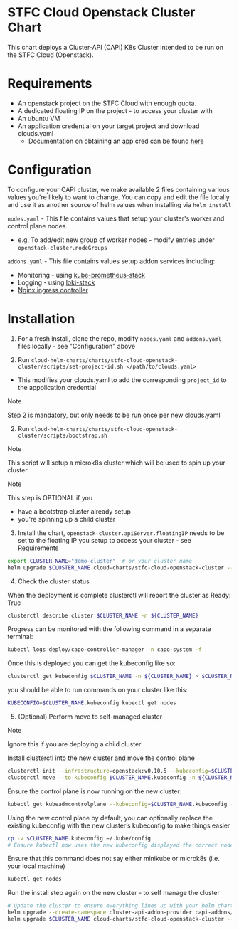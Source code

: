 # STFC Cloud Openstack Cluster Chart

This chart deploys a Cluster-API (CAPI) K8s Cluster intended to be run on the STFC Cloud (Openstack). 

# Requirements 

- An openstack project on the STFC Cloud with enough quota.
- A dedicated floating IP on the project - to access your cluster with
- An ubuntu VM 
- An application credential on your target project and download clouds.yaml
  - Documentation on obtaining an app cred can be found [here](https://stfc.atlassian.net/wiki/spaces/SC/pages/357564539/Application+credentials) 

# Configuration

To configure your CAPI cluster, we make available 2 files containing various values you're likely to want to change.
You can copy and edit the file locally and use it as another source of helm values when installing via `helm install`

`nodes.yaml` - This file contains values that setup your cluster's worker and control plane nodes.
- e.g. To add/edit new group of worker nodes - modify entries under `openstack-cluster.nodeGroups` 

`addons.yaml` - This file contains values setup addon services including: 
  - Monitoring - using [kube-prometheus-stack](https://github.com/prometheus-community/helm-charts/blob/main/charts/kube-prometheus-stack/values.yaml)
  - Logging - using [loki-stack](https://github.com/grafana/helm-charts/blob/main/charts/loki-stack/values.yaml)
  - [Nginx ingress controller](https://github.com/kubernetes/ingress-nginx/blob/main/charts/ingress-nginx/values.yaml)


# Installation

1. For a fresh install, clone the repo, modify `nodes.yaml` and `addons.yaml` files locally - see "Configuration" above

2. Run `cloud-helm-charts/charts/stfc-cloud-openstack-cluster/scripts/set-project-id.sh </path/to/clouds.yaml>`
- This modifies your clouds.yaml to add the corresponding `project_id` to the appplication credential

> [!NOTE] 
> Step 2 is mandatory, but only needs to be run once per new clouds.yaml


2. Run `cloud-helm-charts/charts/stfc-cloud-openstack-cluster/scripts/bootstrap.sh`

> [!NOTE]
> This script will setup a microk8s cluster which will be used to spin up your cluster 

> [!NOTE]
> This step is OPTIONAL if you 
>   - have a bootstrap cluster already setup
>   - you're spinning up a child cluster

3. Install the chart, `openstack-cluster.apiServer.floatingIP` needs to be set to the floating IP you setup to access your cluster - see Requirements

```bash
export CLUSTER_NAME="demo-cluster"  # or your cluster name
helm upgrade $CLUSTER_NAME cloud-charts/stfc-cloud-openstack-cluster --install -f values.yaml -f addons.yaml -f nodes.yaml -f /path/to/clouds.yaml --set openstack-cluster.apiServer.floatingIP=130.246.xxx.xxx --set openstack-cluster.cloudCredentialsSecretName=${CLUSTER_NAME}-cloud-credentials -n ${CLUSTER_NAME}
```

4. Check the cluster status

When the deployment is complete clusterctl will report the cluster as Ready: True

```bash
clusterctl describe cluster $CLUSTER_NAME -n ${CLUSTER_NAME}
```

Progress can be monitored with the following command in a separate terminal:

```bash
kubectl logs deploy/capo-controller-manager -n capo-system -f
```

Once this is deployed you can get the kubeconfig like so:

```bash
clusterctl get kubeconfig $CLUSTER_NAME -n ${CLUSTER_NAME} > $CLUSTER_NAME.kubeconfig
```

you should be able to run commands on your cluster like this:
```bash
KUBECONFIG=$CLUSTER_NAME.kubeconfig kubectl get nodes
```

5. (Optional) Perform move to self-managed cluster

> [!NOTE]
> Ignore this if you are deploying a child cluster

Install clusterctl into the new cluster and move the control plane
```bash
clusterctl init --infrastructure=openstack:v0.10.5 --kubeconfig=$CLUSTER_NAME.kubeconfig
clusterctl move --to-kubeconfig $CLUSTER_NAME.kubeconfig -n ${CLUSTER_NAME}
```
 
Ensure the control plane is now running on the new cluster:

```bash
kubectl get kubeadmcontrolplane --kubeconfig=$CLUSTER_NAME.kubeconfig -n ${CLUSTER_NAME}
```

Using the new control plane by default, 
you can optionally replace the existing kubeconfig with the new cluster’s kubeconfig to make things easier

```bash
cp -v $CLUSTER_NAME.kubeconfig ~/.kube/config
# Ensure kubectl now uses the new kubeconfig displayed the correct nodes:
```

Ensure that this command does not say either minikube or microk8s (i.e. your local machine)
```bash
kubectl get nodes
```

Run the install step again on the new cluster - to self manage the cluster
```bash
# Update the cluster to ensure everything lines up with your helm chart
helm upgrade --create-namespace cluster-api-addon-provider capi-addons/cluster-api-addon-provider --install --wait --version 0.7.0 -n capi-addon-system
helm upgrade $CLUSTER_NAME cloud-charts/stfc-cloud-openstack-cluster --install -f values.yaml -f addons.yaml -f nodes.yaml -f /path/to/clouds.yaml --set openstack-cluster.apiServer.floatingIP=130.246.xxx.xxx --set openstack-cluster.cloudCredentialsSecretName=${CLUSTER_NAME}-cloud-credentials -n ${CLUSTER_NAME}
```